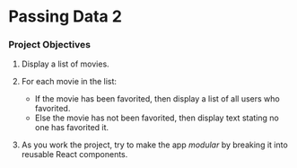 # Passing Data 2

### Project Objectives

1) Display a list of movies.

2) For each movie in the list:
    * If the movie has been favorited, then display a list of all users who favorited.
    * Else the movie has not been favorited, then display text stating no one has favorited it.

3) As you work the project, try to make the app *modular* by breaking it into reusable React components.
